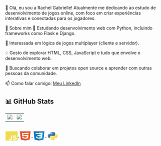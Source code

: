 👋 Olá, eu sou a Rachel Gabrielle!
Atualmente me dedicando ao estudo de desenvolvimento de jogos online, com foco em criar experiências interativas e conectadas para os jogadores.

🚀 Sobre mim
🌱 Estudando desenvolvimento web com Python, incluindo frameworks como Flask e Django.

🧠 Interessada em lógica de jogos multiplayer (cliente e servidor).

💡 Gosto de explorar HTML, CSS, JavaScript e tudo que envolve o desenvolvimento web.

👯 Buscando colaborar em projetos open source e aprender com outras pessoas da comunidade.

📫 Como falar comigo: [Meu LinkedIn](https://www.linkedin.com/in/rachel-gabrielle/)



## 📊 GitHub Stats
<table>
  <a href="https://github.com/KellReis1">
  <tr>
    <td>
      <img src="https://github-readme-stats.vercel.app/api?username=KellReis1&show_icons=true&theme=radical" />
    </td>
    <td>
      <img src="https://github-readme-stats.vercel.app/api/top-langs/?username=KellReis1&layout=compact&theme=radical" />
    </td>
  </tr>
</table>


<div style="display: inline_block"><br>
  <img align="center" alt="Rafa-Js" height="30" width="40" src="https://raw.githubusercontent.com/devicons/devicon/master/icons/javascript/javascript-plain.svg">
  <img align="center" alt="Rafa-HTML" height="30" width="40" src="https://raw.githubusercontent.com/devicons/devicon/master/icons/html5/html5-original.svg">
  <img align="center" alt="Rafa-CSS" height="30" width="40" src="https://raw.githubusercontent.com/devicons/devicon/master/icons/css3/css3-original.svg">
  <img align="center" alt="Rafa-Python" height="30" width="40" src="https://raw.githubusercontent.com/devicons/devicon/master/icons/python/python-original.svg">
</div>
